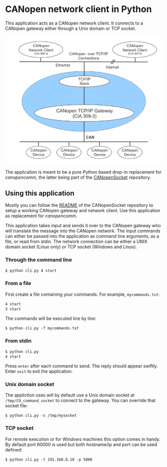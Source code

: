 # CANopen network client in Python

This application acts as a CANopen network client.
It connects to a CANopen gateway either through a Unix domain or TCP socket.

![Topology](doc/topology.png)

The application is meant to be a pure Python based drop-in replacement for *canopencomm*, 
the latter being part of the [CANopenSocket](https://github.com/CANopenNode/CANopenSocket) repository.

## Using this application

Mostly you can follow the [README](https://github.com/CANopenNode/CANopenSocket/blob/master/README.md) of the CANopenSocket repository 
to setup a working CANopen gateway and network client. Use this application as replacement for *canopencomm*.

This application takes input and sends it over to the CANopen gateway who will translate the message into the CANopen
network. The input commands can either be passed into the application as command line arguments, as a file, or read from stdin.
The network connection can be either a UNIX domain socket (Linux only) or TCP socket (Windows and Linux).

### Through the command line

```
$ python cli.py 4 start
```

### From a file

First create a file containing your commands. For example, `mycommands.txt`:

```
4 start
3 start
```

The commands will be executed line by line:

```
$ python cli.py -f mycommands.txt
```

### From stdin

```
$ python cli.py
4 start
```

Press `enter` after each command to send. The reply should appear swiftly. 
Enter `exit` to exit the application.

### Unix domain socket

The appliction uses will by default use a Unix domain socket at `/tmp/CO_command_socket` to connect to the gateway.
You can override that socket file:

```
$ python cli.py -s /tmp/mysocket
```

### TCP socket

For remote execution or for Windows machines this option comes in handy.
By default port 60000 is used but both hostname/ip and port can be used defined:

```
$ python cli.py -t 192.168.0.10 -p 5000
```